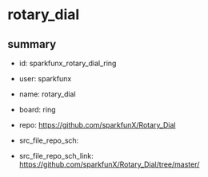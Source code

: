 # rotary_dial
 
## summary 
* id: sparkfunx_rotary_dial_ring
* user: sparkfunx
* name: rotary_dial
* board: ring
* repo: https://github.com/sparkfunX/Rotary_Dial



* src_file_repo_sch: 
* src_file_repo_sch_link: https://github.com/sparkfunX/Rotary_Dial/tree/master/





